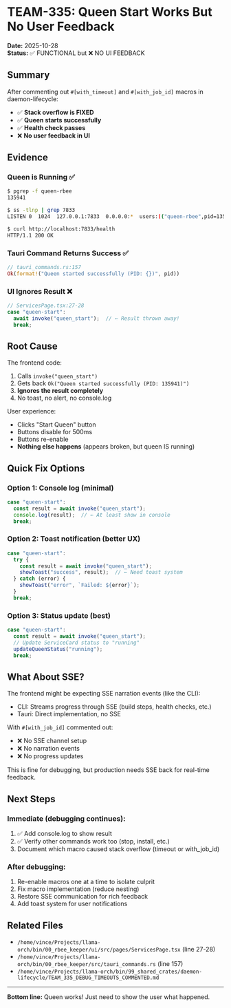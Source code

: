 # TEAM-335: Queen Start Works But No User Feedback

**Date:** 2025-10-28  
**Status:** ✅ FUNCTIONAL but ❌ NO UI FEEDBACK

## Summary

After commenting out `#[with_timeout]` and `#[with_job_id]` macros in daemon-lifecycle:
- ✅ **Stack overflow is FIXED**
- ✅ **Queen starts successfully**
- ✅ **Health check passes**
- ❌ **No user feedback in UI**

## Evidence

### Queen is Running ✅
```bash
$ pgrep -f queen-rbee
135941

$ ss -tlnp | grep 7833
LISTEN 0  1024  127.0.0.1:7833  0.0.0.0:*  users:(("queen-rbee",pid=135941,fd=9))

$ curl http://localhost:7833/health
HTTP/1.1 200 OK
```

### Tauri Command Returns Success ✅
```rust
// tauri_commands.rs:157
Ok(format!("Queen started successfully (PID: {})", pid))
```

### UI Ignores Result ❌
```typescript
// ServicesPage.tsx:27-28
case "queen-start":
  await invoke("queen_start");  // ← Result thrown away!
  break;
```

## Root Cause

The frontend code:
1. Calls `invoke("queen_start")`
2. Gets back `Ok("Queen started successfully (PID: 135941)")`
3. **Ignores the result completely**
4. No toast, no alert, no console.log

User experience:
- Clicks "Start Queen" button
- Buttons disable for 500ms
- Buttons re-enable
- **Nothing else happens** (appears broken, but queen IS running)

## Quick Fix Options

### Option 1: Console log (minimal)
```typescript
case "queen-start":
  const result = await invoke("queen_start");
  console.log(result);  // ← At least show in console
  break;
```

### Option 2: Toast notification (better UX)
```typescript
case "queen-start":
  try {
    const result = await invoke("queen_start");
    showToast("success", result);  // ← Need toast system
  } catch (error) {
    showToast("error", `Failed: ${error}`);
  }
  break;
```

### Option 3: Status update (best)
```typescript
case "queen-start":
  const result = await invoke("queen_start");
  // Update ServiceCard status to "running"
  updateQueenStatus("running");
  break;
```

## What About SSE?

The frontend might be expecting SSE narration events (like the CLI):
- CLI: Streams progress through SSE (build steps, health checks, etc.)
- Tauri: Direct implementation, no SSE

With `#[with_job_id]` commented out:
- ❌ No SSE channel setup
- ❌ No narration events
- ❌ No progress updates

This is fine for debugging, but production needs SSE back for real-time feedback.

## Next Steps

### Immediate (debugging continues):
1. ✅ Add console.log to show result
2. ✅ Verify other commands work too (stop, install, etc.)
3. Document which macro caused stack overflow (timeout or with_job_id)

### After debugging:
1. Re-enable macros one at a time to isolate culprit
2. Fix macro implementation (reduce nesting)
3. Restore SSE communication for rich feedback
4. Add toast system for user notifications

## Related Files
- `/home/vince/Projects/llama-orch/bin/00_rbee_keeper/ui/src/pages/ServicesPage.tsx` (line 27-28)
- `/home/vince/Projects/llama-orch/bin/00_rbee_keeper/src/tauri_commands.rs` (line 157)
- `/home/vince/Projects/llama-orch/bin/99_shared_crates/daemon-lifecycle/TEAM_335_DEBUG_TIMEOUTS_COMMENTED.md`

---

**Bottom line:** Queen works! Just need to show the user what happened.
